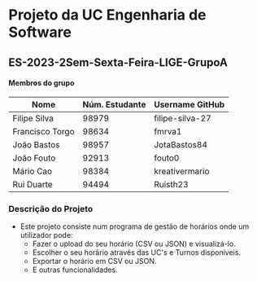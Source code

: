 # Projeto da UC Engenharia de Software

## ES-2023-2Sem-Sexta-Feira-LIGE-GrupoA

#### Membros do grupo
| Nome            | Núm. Estudante | Username GitHub         |
|----------------|----------------|-------------------------|
| Filipe Silva    | 98979          | filipe-silva-27         |
| Francisco Torgo | 98634          | fmrva1                  |
| João Bastos     | 98957          | JotaBastos84            | 
| João Fouto      | 92913          | fouto0                  |
| Mário Cao       | 98384          | kreativermario          |
| Rui Duarte      | 94494          | Ruisth23                |

### Descrição do Projeto

- Este projeto consiste num programa de gestão de horários onde um utilizador pode:
  - Fazer o upload do seu horário (CSV ou JSON) e visualizá-lo.
  - Escolher o seu horário através das UC's e Turnos disponíveis.
  - Exportar o horário em CSV ou JSON.
  - E outras funcionalidades.


